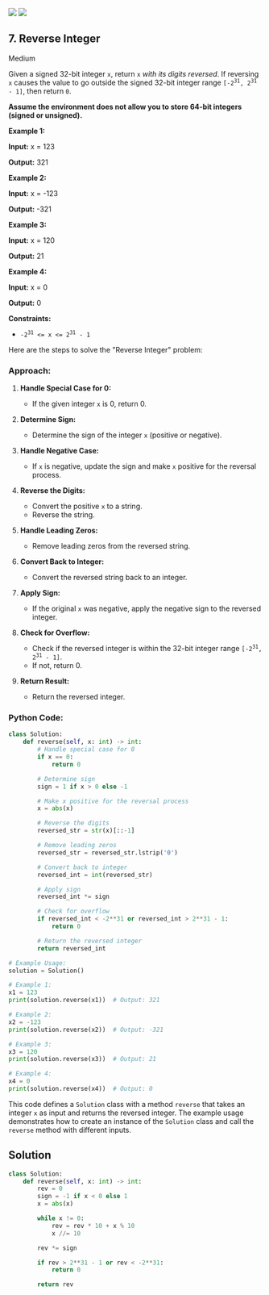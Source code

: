 [![](https://img.shields.io/github/stars/LeetCode-in-Python/LeetCode-in-Python?label=Stars&style=flat-square)](https://github.com/LeetCode-in-Python/LeetCode-in-Python)
[![](https://img.shields.io/github/forks/LeetCode-in-Python/LeetCode-in-Python?label=Fork%20me%20on%20GitHub%20&style=flat-square)](https://github.com/LeetCode-in-Python/LeetCode-in-Python/fork)

## 7\. Reverse Integer

Medium

Given a signed 32-bit integer `x`, return `x` _with its digits reversed_. If reversing `x` causes the value to go outside the signed 32-bit integer range <code>[-2<sup>31</sup>, 2<sup>31</sup> - 1]</code>, then return `0`.

**Assume the environment does not allow you to store 64-bit integers (signed or unsigned).**

**Example 1:**

**Input:** x = 123

**Output:** 321 

**Example 2:**

**Input:** x = -123

**Output:** -321 

**Example 3:**

**Input:** x = 120

**Output:** 21 

**Example 4:**

**Input:** x = 0

**Output:** 0 

**Constraints:**

*   <code>-2<sup>31</sup> <= x <= 2<sup>31</sup> - 1</code>

Here are the steps to solve the "Reverse Integer" problem:

### Approach:

1. **Handle Special Case for 0:**
   - If the given integer `x` is 0, return 0.

2. **Determine Sign:**
   - Determine the sign of the integer `x` (positive or negative).

3. **Handle Negative Case:**
   - If `x` is negative, update the sign and make `x` positive for the reversal process.

4. **Reverse the Digits:**
   - Convert the positive `x` to a string.
   - Reverse the string.

5. **Handle Leading Zeros:**
   - Remove leading zeros from the reversed string.

6. **Convert Back to Integer:**
   - Convert the reversed string back to an integer.

7. **Apply Sign:**
   - If the original `x` was negative, apply the negative sign to the reversed integer.

8. **Check for Overflow:**
   - Check if the reversed integer is within the 32-bit integer range <code>[-2<sup>31</sup>, 2<sup>31</sup> - 1]</code>.
   - If not, return 0.

9. **Return Result:**
   - Return the reversed integer.

### Python Code:

```python
class Solution:
    def reverse(self, x: int) -> int:
        # Handle special case for 0
        if x == 0:
            return 0

        # Determine sign
        sign = 1 if x > 0 else -1

        # Make x positive for the reversal process
        x = abs(x)

        # Reverse the digits
        reversed_str = str(x)[::-1]

        # Remove leading zeros
        reversed_str = reversed_str.lstrip('0')

        # Convert back to integer
        reversed_int = int(reversed_str)

        # Apply sign
        reversed_int *= sign

        # Check for overflow
        if reversed_int < -2**31 or reversed_int > 2**31 - 1:
            return 0

        # Return the reversed integer
        return reversed_int

# Example Usage:
solution = Solution()

# Example 1:
x1 = 123
print(solution.reverse(x1))  # Output: 321

# Example 2:
x2 = -123
print(solution.reverse(x2))  # Output: -321

# Example 3:
x3 = 120
print(solution.reverse(x3))  # Output: 21

# Example 4:
x4 = 0
print(solution.reverse(x4))  # Output: 0
```

This code defines a `Solution` class with a method `reverse` that takes an integer `x` as input and returns the reversed integer. The example usage demonstrates how to create an instance of the `Solution` class and call the `reverse` method with different inputs.

## Solution

```python
class Solution:
    def reverse(self, x: int) -> int:
        rev = 0
        sign = -1 if x < 0 else 1
        x = abs(x)

        while x != 0:
            rev = rev * 10 + x % 10
            x //= 10

        rev *= sign

        if rev > 2**31 - 1 or rev < -2**31:
            return 0

        return rev
```